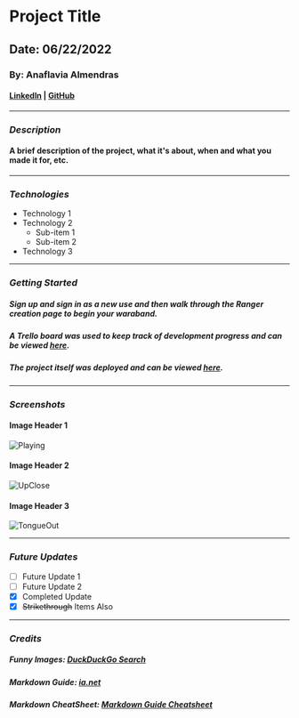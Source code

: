 # Project Title

## Date: 06/22/2022

### By: Anaflavia Almendras

#### [LinkedIn](https://www.linkedin.com/in/aalmendras/) | [GitHub](https://github.com/A-Almendras)

---

### **_Description_**

#### A brief description of the project, what it's about, when and what you made it for, etc.

---

### **_Technologies_**

- Technology 1
- Technology 2
  - Sub-item 1
  - Sub-item 2
- Technology 3

---

### **_Getting Started_**

##### Sign up and sign in as a new use and then walk through the Ranger creation page to begin your waraband.

##### A Trello board was used to keep track of development progress and can be viewed [here](https://www.google.com/).

##### The project itself was deployed and can be viewed [here](https://www.google.com/).

---

### **_Screenshots_**

#### **Image Header 1**

![Playing](https://external-content.duckduckgo.com/iu/?u=https%3A%2F%2Fpawleaks.com%2Fwp-content%2Fuploads%2F2021%2F06%2Fboxer-dog.jpg&f=1&nofb=1)

#### **Image Header 2**

![UpClose](https://external-content.duckduckgo.com/iu/?u=https%3A%2F%2Fi.pinimg.com%2Foriginals%2F30%2F89%2Fa3%2F3089a3f4235672cce31f1560fd6a9e7a.png&f=1&nofb=1)

#### **Image Header 3**

![TongueOut](https://external-content.duckduckgo.com/iu/?u=https%3A%2F%2Fwallpapercave.com%2Fwp%2FGYW7o9v.jpg&f=1&nofb=1)

---

### **_Future Updates_**

- [ ] Future Update 1
- [ ] Future Update 2
- [x] Completed Update
- [x] ~~Strikethrough~~ Items Also

---

### **_Credits_**

##### Funny Images: [DuckDuckGo Search](https://duckduckgo.com/)

##### Markdown Guide: [ia.net](https://ia.net/writer/support/general/markdown-guide)

##### Markdown CheatSheet: [Markdown Guide Cheatsheet](https://www.markdownguide.org/cheat-sheet/)
